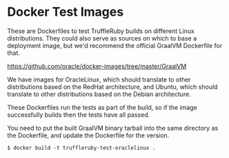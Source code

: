 # Docker Test Images

These are Dockerfiles to test TruffleRuby builds on different Linux
distributions. They could also serve as sources on which to base a deployment
image, but we'd recommend the official GraalVM Dockerfile for that.

https://github.com/oracle/docker-images/tree/master/GraalVM

We have images for OracleLinux, which should translate to other distributions
based on the RedHat architecture, and Ubuntu, which should translate to other
distributions based on the Debian architecture.

These Dockerfiles run the tests as part of the build, so if the image
successfully builds then the tests have all passed.

You need to put the built GraalVM binary tarball into the same directory as the
Dockerfile, and update the Dockerfile for the version.

```
$ docker build -t truffleruby-test-oraclelinux .
```
